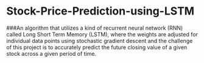 # Stock-Price-Prediction-using-LSTM

###An algorithm that utilizes a kind of recurrent neural network (RNN) called Long Short Term Memory (LSTM), where the weights are adjusted for individual data points using stochastic gradient descent and the challenge of this project is to accurately predict the future closing value of a given stock across a given period of time.
